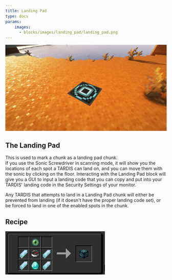 ```yaml
---
title: Landing Pad
type: docs
params:
    images:
      - blocks/images/landing_pad/landing_pad.png
---
```


![Image of the Landing Pad](./images/landing_pad/landing_pad.png)

## The Landing Pad
This is used to mark a chunk as a landing pad chunk.
<br>If you use the Sonic Screwdriver in scanning mode, it will show you the locations of each spot a TARDIS can land on, and you can move them with the sonic by clicking on the floor. Interacting with the Landing Pad block will give you a GUI to input a landing code that you can copy and put into your TARDIS' landing code in the Security Settings of your monitor.

Any TARDIS that attempts to land in a Landing Pad chunk will either be prevented from landing (if it doesn't have the proper landing code set), or be forced to land in one of the enabled spots in the chunk.

## Recipe
![Image of the recipe](./images/landing_pad/recipe.png)